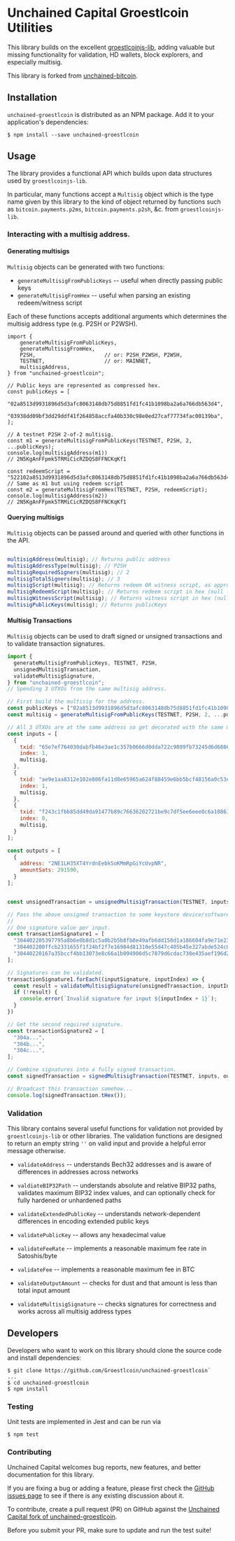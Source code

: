 # Unchained Capital Groestlcoin Utilities

This library builds on the excellent
[groestlcoinjs-lib](https://github.com/Groestlcoin/groestlcoinjs-lib), adding
valuable but missing functionality for validation, HD wallets, block
explorers, and especially multisig.

This library is forked from [unchained-bitcoin](https://github.com/unchained-capital/unchained-bitcoin).

## Installation

`unchained-groestlcoin` is distributed as an NPM package.  Add it to your
application's dependencies:

```
$ npm install --save unchained-groestlcoin
```

## Usage

The library provides a functional API which builds upon data
structures used by `groestlcoinjs-lib`.

In particular, many functions accept a `Multisig` object which is the
type name given by this library to the kind of object returned by
functions such as `bitcoin.payments.p2ms`, `bitcoin.payments.p2sh`,
&c. from `groestlcoinjs-lib`.


### Interacting with a multisig address.

#### Generating multisigs

`Multisig` objects can be generated with two functions:

* `generateMultisigFromPublicKeys` -- useful when directly passing public keys
* `generateMultisigFromHex` -- useful when parsing an existing redeem/witness script

Each of these functions accepts additional arguments which determines
the multisig address type (e.g. P2SH or P2WSH).

```javasacript
import {
	generateMultisigFromPublicKeys,
	generateMultisigFromHex,
	P2SH,                      // or: P2SH_P2WSH, P2WSH,
	TESTNET,                   // or: MAINNET,
	multisigAddress,
} from "unchained-groestlcoin";

// Public keys are represented as compressed hex.
const publicKeys = [
  "02a8513d9931896d5d3afc8063148db75d8851fd1fc41b1098ba2a6a766db563d4",
  "03938dd09bf3dd29ddf41f264858accfa40b330c98e0ed27caf77734fac00139ba",
];

// A testnet P2SH 2-of-2 multisig.
const m1 = generateMultisigFromPublicKeys(TESTNET, P2SH, 2, ...publicKeys);
console.log(multisigAddress(m1))
// 2N5KgAnFFpmk5TRMiCicRZDQS8FFNCKqKf1

const redeemScript = "522102a8513d9931896d5d3afc8063148db75d8851fd1fc41b1098ba2a6a766db563d42103938dd09bf3dd29ddf41f264858accfa40b330c98e0ed27caf77734fac00139ba52ae";
// Same as m1 but using redeem script
const m2 = generateMultisigFromHex(TESTNET, P2SH, redeemScript);
console.log(multisigAddress(m2))
// 2N5KgAnFFpmk5TRMiCicRZDQS8FFNCKqKf1
```


#### Querying multisigs

`Multisig` objects can be passed around and queried with other
functions in the API.

```javascript

multisigAddress(multisig); // Returns public address
multisigAddressType(multisig); // P2SH
multisigRequiredSigners(multisig); // 2
multisigTotalSigners(multisig); // 3
multisigScript(multisig); // Returns redeem OR witness script, as appropriate
multisigRedeemScript(multisig); // Returns redeem script in hex (null for P2WSH)
multisigWitnessScript(multisig); // Returns witness script in hex (null for P2SH)
multisigPublicKeys(multisig); // Returns publicKeys
```


#### Multisig Transactions

`Multisig` objects can be used to draft signed or unsigned
transactions and to validate transaction signatures.

```javascript
import {
  generateMultisigFromPublicKeys, TESTNET, P2SH,
  unsignedMultisigTransaction,
  validateMultisigSignature,
} from "unchained-groestlcoin";
// Spending 3 UTXOs from the same multisig address.

// First build the multisig for the address.
const publicKeys = ["02a8513d9931896d5d3afc8063148db75d8851fd1fc41b1098ba2a6a766db563d4", "03938dd09bf3dd29ddf41f264858accfa40b330c98e0ed27caf77734fac00139ba"];
const multisig = generateMultisigFromPublicKeys(TESTNET, P2SH, 2, ...publicKeys);

// All 3 UTXOs are at the same address so get decorated with the same multisig object.
const inputs = [
  {
    txid: "65e7ef764030dabfb46e3ae1c357b0666d0dda722c9809fb73245d6d68665284",
    index: 1,
	multisig,
  },
  {
    txid: "ae9e1aa8312e102e806fa11d8e65965a624f88459e6bb5bcf48156a0c53e022a",
    index: 1,
	multisig,
  },
  {
    txid: "f243c1fbb85dd49da91477b89c76636202721be9c7df5ee6eee0c6a10861ae44",
    index: 0,
	multisig,
  }
];

const outputs = [
  {
    address: "2NE1LH35XT4YrdnEebk5oKMmRpGiYcUvpNR",
    amountSats: 291590,
  }
];


const unsignedTransaction = unsignedMultisigTransaction(TESTNET, inputs, outputs);

// Pass the above unsigned transaction to some keystore device/software to obtain a signature.
//
// One signature value per input.
const transactionSignature1 = [
  "304402205397795a8b6e0b8d1c5a0b2b5b8fb8e49afb6dd150d1a186604fa9e71e23aaa20220514b7b7ed9ec43d983d7be5ea4ece5a55b29efa2193d90bf1fd087356fcbd54b",
  "304402200ffcb2331655f1f24bf2f7e16984d81310e55d47c405b45e327abde524c8d31e022036460b70a665d1756ea91e131a1ed1022544dfdd2232f64117230d22f9deeb08",
  "30440220167a35bccf4bb13073e8c66a1b094906d5c7879d6cdac730e435aef196d2f3eb02205a39e05763e511dc15deff56fa29eead850623076fda8a5e173dd0942197aaf4"
];

// Signatures can be validated.
transactionSignature1.forEach((inputSignature, inputIndex) => {
  const result = validateMultisigSignature(unsignedTransaction, inputIndex, inputs[inputIndex], inputSignature);
  if (!result) {
    console.error(`Invalid signature for input ${inputIndex + 1}`);
  }
})

// Get the second required signature.
const transactionSignature2 = [
  "304a...",
  "304b...",
  "304c...",
];

// Combine signatures into a fully signed transaction.
const signedTransaction = signedMultisigTransaction(TESTNET, inputs, outputs, transactionSignature1, transactionSignature2);

// Broadcast this transaction somehow...
console.log(signedTransaction.tHex());

```

### Validation

This library contains several useful functions for validation not
provided by `groestlcoinjs-lib` or other libraries.  The validation
functions are designed to return an empty string `''` on valid input
and provide a helpful error message otherwise.

* `validateAddress` -- understands Bech32 addresses and is aware of
  differences in addresses across networks

* `valdiateBIP32Path` -- understands absolute and relative BIP32
  paths, validates maximum BIP32 index values, and can optionally
  check for fully hardened or unhardened paths

* `validateExtendedPublicKey` -- understands network-dependent
  differences in encoding extended public keys

* `validatePublicKey` -- allows any hexadecimal value

* `validateFeeRate` -- implements a reasonable maximum fee rate in
  Satoshis/byte

* `validateFee` -- implements a reasonable maximum fee in BTC

* `validateOutputAmount` -- checks for dust and that amount is less
  than total input amount

* `validateMultisigSignature` -- checks signatures for correctness and
  works across all multisig address types

## Developers

Developers who want to work on this library should clone the source
code and install dependencies:

```
$ git clone https://github.com/Groestlcoin/unchained-groestlcoin`
...
$ cd unchained-groestlcoin
$ npm install
```

### Testing

Unit tests are implemented in Jest and can be run via

```
$ npm test
```

### Contributing

Unchained Capital welcomes bug reports, new features, and better documentation for this library.

If you are fixing a bug or adding a feature, please first check the [GitHub issues page](https://github.com/Groestlcoin/unchained-groestlcoin/issues) to see if there is any existing discussion about it.

To contribute, create a pull request (PR) on GitHub against the [Unchained Capital fork of unchained-groestlcoin](https://github.com/Groestlcoin/unchained-groestlcoin).

Before you submit your PR, make sure to update and run the test suite!
